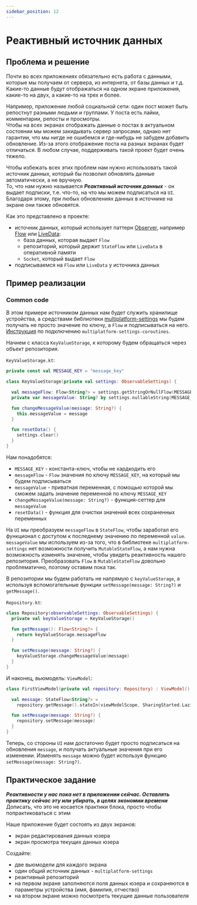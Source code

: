 ```yaml
---
sidebar_position: 12
---
```


# Реактивный источник данных

## Проблема и решение
Почти во всех приложениях обязательно есть работа с данными, которые мы получаем от сервера, из интернета, от базы данных и т.д.  
Какие-то данные будут отображаться на одном экране приложения, какие-то на двух, а какие-то на трех и более.

Например, приложение любой социальной сети: один пост может быть репостнут разными людьми и группами. У поста есть лайки, комментарии, репосты и просмотры.  
Чтобы на всех экранах отображать данные о постах в актуальном состоянии мы можем закидывать сервер запросами, однако нет гарантии, что мы нигде не ошибемся и где-нибудь не забудем добавить обновление. Из-за этого отображение поста на разных экранах будет отличаться. В любом случае, поддерживать такой проект будет очень тяжело.  

Чтобы избежать всех этих проблем нам нужно использовать такой источник данных, который бы позволил обновлять данные автоматически, а не вручную.  
То, что нам нужно называется ***Реактивный источник данных*** - он выдает подписки, т.е. что-то, на что мы можем подписаться на `UI`. Благодаря этому, при любых обновлениях данных в источнике на экране они также обновятся.   

Как это представлено в проекте: 
- источник данных, который использует паттерн [Observer](https://ru.wikipedia.org/wiki/%D0%9D%D0%B0%D0%B1%D0%BB%D1%8E%D0%B4%D0%B0%D1%82%D0%B5%D0%BB%D1%8C_(%D1%88%D0%B0%D0%B1%D0%BB%D0%BE%D0%BD_%D0%BF%D1%80%D0%BE%D0%B5%D0%BA%D1%82%D0%B8%D1%80%D0%BE%D0%B2%D0%B0%D0%BD%D0%B8%D1%8F)), например [Flow](https://developer.android.com/kotlin/flow) или [LiveData](https://developer.android.com/topic/libraries/architecture/livedata):
    - база данных, которая выдает `Flow`
    - репозиторий, который держит `StateFlow` или `LiveData` в оперативной памяти
    - `Socket`, который выдает `Flow`
- подписываемся на `Flow` или `LiveData` у источника данных

## Пример реализации

### Common code

В этом примере источником данных нам будет служить хранилище устройства, а средствами библиотеки [multiplatform-settings](https://github.com/russhwolf/multiplatform-settings) мы будем получать не просто значение по ключу, а `Flow` и подписываться на него.  
[Инструкция](https://github.com/russhwolf/multiplatform-settings#coroutine-apis) по подключению `multiplatform-settings-coroutines`.

Начнем с класса `KeyValueStorage`, к которому будем обращаться через объект репозитория.   

`KeyValueStorage.kt`:
```kotlin
private const val MESSAGE_KEY = "message_key"

class KeyValueStorage(private val settings: ObservableSettings) {

  val messageFlow: Flow<String?> = settings.getStringOrNullFlow(MESSAGE_KEY)
  private var messageValue: String? by settings.nullableString(MESSAGE_KEY)

  fun changeMessageValue(message: String?) {
    this.messageValue = message
  }

  fun resetData() {
    settings.clear()
  }
}
```

Нам понадобятся:
  - `MESSAGE_KEY` - константа-ключ, чтобы не хардкодить его
  - `messageFlow` - `Flow` значения по ключу `MESSAGE_KEY`, на который мы будем подписываться
  - `messageValue` - приватная переменная, с помощью которой мы сможем задать значение переменной по ключу `MESSAGE_KEY`
  - `changeMessageValue(message: String?)` - функция-сеттер для `messageValue` 
  - `resetData()` - функция для очистки значений всех сохраненных переменных

На `UI` мы преобразуем `messageFlow` в `StateFlow`, чтобы заработал его функционал с доступом к последнему значению по переменной `value`.  
`messageValue` мы используем из-за того, что в библиотеке `multiplatform-settings` нет возможности получить `MutableStateFlow`, а нам нужна возможность изменять значение, чтобы увидеть реактивность нашего репозитория. Преобразовать `Flow` в `MutableStateFlow` довольно проблематично, поэтому оставим пока так.

В репозитории мы будем работать не напрямую с `keyValueStorage`, а используя вспомогательные функции `setMessage(message: String?)` и `getMessage()`.  

`Repository.kt`:
```kotlin
class Repository(observableSettings: ObservableSettings) {
  private val keyValueStorage = KeyValueStorage()

  fun getMessage(): Flow<String?> {
    return keyValueStorage.messageFlow
  }

  fun setMessage(message: String?) {
    keyValueStorage.changeMessageValue(message)
  }
}
```

И наконец, вьюмодель:
`ViewModel`:
```kotlin
class FirstViewModel(private val repository: Repository) : ViewModel() {

  val message: StateFlow<String?> =
    repository.getMessage().stateIn(viewModelScope, SharingStarted.Lazily, null)

  fun setMessage(message: String?) {
    repository.setMessage(message)
  }
}
```

Теперь, со стороны `UI` нам достаточно будет просто подписаться на обновления `message`, и получать актуальные значения при его изменении. Изменять `message` можно будет используя функцию `setMessage(message: String?)`.

## Практическое задание

***Реактивности у нас пока нет в приложении сейчас. Оставлять практику сейчас эту или убирать, в целях экономии времени***
Дописать, что это не косается практики блока, просто чтобы попрактиковаться с этим

Наше приложение будет состоять из двух экранов: 
- экран редактирования данных юзера
- экран просмотра текущих данных юзера

Создайте:
- две вьюмодели для каждого экрана
- один общий источник данных - `multiplatform-settings`
- реактивный репозиторий 
- на первом экране заполняются поля данных юзера и сохраняются в параметры устройства (имя, фамилия, отчество)
- на втором экране можно посмотреть текущие данные пользователя
